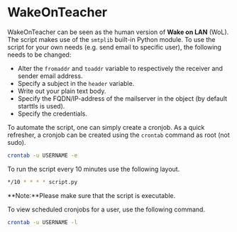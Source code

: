 # WakeOnTeacher

WakeOnTeacher can be seen as the human version of **Wake on LAN** (WoL).
The script makes use of the `smtplib` built-in Python module.
To use the script for your own needs (e.g. send email to specific user), the following needs to be changed:

* Alter the `fromaddr` and `toaddr` variable to respectively the receiver and sender email address.
* Specify a subject in the `header` variable.
* Write out your plain text body.
* Specify the FQDN/IP-address of the mailserver in the object (by default starttls is used).
* Specify the credentials.

To automate the script, one can simply create a cronjob. As a quick refresher, a cronjob can be created using the `crontab` command as root (not sudo).

```bash
crontab -u USERNAME -e
```
To run the script every 10 minutes use the following layout.
```bash
*/10 * * * * script.py
```
**Note:**Please make sure that the script is executable.

To view scheduled cronjobs for a user, use the following command.
```bash
crontab -u USERNAME -l
```
